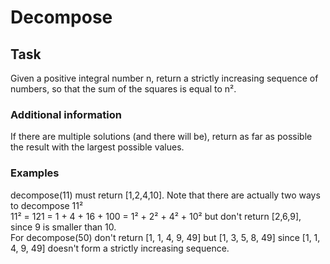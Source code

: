 # Decompose

## Task

Given a positive integral number n, return a strictly increasing sequence of numbers, so that the sum of the squares is equal to n².

### Additional information
If there are multiple solutions (and there will be), return as far as possible the result with the largest possible values.

### Examples
decompose(11) must return [1,2,4,10]. Note that there are actually two ways to decompose 11²  
11² = 121 = 1 + 4 + 16 + 100 = 1² + 2² + 4² + 10² but don't return [2,6,9], since 9 is smaller than 10.  
For decompose(50) don't return [1, 1, 4, 9, 49] but [1, 3, 5, 8, 49] since [1, 1, 4, 9, 49] doesn't form a strictly increasing sequence.
